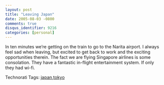 ```yaml
---
layout: post
title: "Leaving Japan"
date: 2005-08-03 -0800
comments: true
disqus_identifier: 9216
categories: [personal]
---
```

In ten minutes we’re getting on the train to go to the Narita airport. I
always feel sad when leaving, but excited to get back to work and the
exciting opportunities therein. The fact we are flying Singapore
airlines is some consolation. They have a fantastic in-flight
entertainment system. If only they had wi-fi.

Technorati Tags:
[japan](http://technorati.com/tags/japan),[tokyo](http://technorati.com/tags/tokyo)

